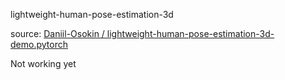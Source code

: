 lightweight-human-pose-estimation-3d

source: [Daniil-Osokin / lightweight-human-pose-estimation-3d-demo.pytorch](https://github.com/Daniil-Osokin/lightweight-human-pose-estimation-3d-demo.pytorch/tree/master)


Not working yet